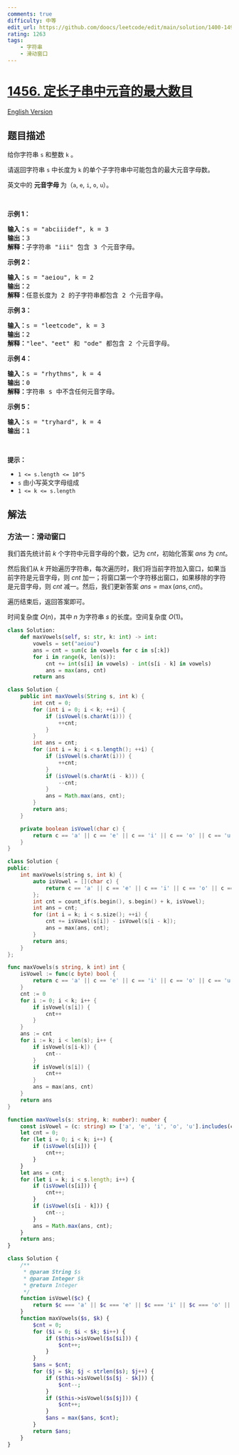 ```yaml
---
comments: true
difficulty: 中等
edit_url: https://github.com/doocs/leetcode/edit/main/solution/1400-1499/1456.Maximum%20Number%20of%20Vowels%20in%20a%20Substring%20of%20Given%20Length/README.md
rating: 1263
tags:
    - 字符串
    - 滑动窗口
---
```


# [1456. 定长子串中元音的最大数目](https://leetcode.cn/problems/maximum-number-of-vowels-in-a-substring-of-given-length)

[English Version](/solution/1400-1499/1456.Maximum%20Number%20of%20Vowels%20in%20a%20Substring%20of%20Given%20Length/README_EN.md)

## 题目描述

<!-- 这里写题目描述 -->

<p>给你字符串 <code>s</code> 和整数 <code>k</code> 。</p>

<p>请返回字符串 <code>s</code> 中长度为 <code>k</code> 的单个子字符串中可能包含的最大元音字母数。</p>

<p>英文中的 <strong>元音字母 </strong>为（<code>a</code>, <code>e</code>, <code>i</code>, <code>o</code>, <code>u</code>）。</p>

<p>&nbsp;</p>

<p><strong>示例 1：</strong></p>

<pre><strong>输入：</strong>s = &quot;abciiidef&quot;, k = 3
<strong>输出：</strong>3
<strong>解释：</strong>子字符串 &quot;iii&quot; 包含 3 个元音字母。
</pre>

<p><strong>示例 2：</strong></p>

<pre><strong>输入：</strong>s = &quot;aeiou&quot;, k = 2
<strong>输出：</strong>2
<strong>解释：</strong>任意长度为 2 的子字符串都包含 2 个元音字母。
</pre>

<p><strong>示例 3：</strong></p>

<pre><strong>输入：</strong>s = &quot;leetcode&quot;, k = 3
<strong>输出：</strong>2
<strong>解释：</strong>&quot;lee&quot;、&quot;eet&quot; 和 &quot;ode&quot; 都包含 2 个元音字母。
</pre>

<p><strong>示例 4：</strong></p>

<pre><strong>输入：</strong>s = &quot;rhythms&quot;, k = 4
<strong>输出：</strong>0
<strong>解释：</strong>字符串 s 中不含任何元音字母。
</pre>

<p><strong>示例 5：</strong></p>

<pre><strong>输入：</strong>s = &quot;tryhard&quot;, k = 4
<strong>输出：</strong>1
</pre>

<p>&nbsp;</p>

<p><strong>提示：</strong></p>

<ul>
	<li><code>1 &lt;= s.length &lt;= 10^5</code></li>
	<li><code>s</code> 由小写英文字母组成</li>
	<li><code>1 &lt;= k &lt;= s.length</code></li>
</ul>

## 解法

### 方法一：滑动窗口

我们首先统计前 $k$ 个字符中元音字母的个数，记为 $cnt$，初始化答案 $ans$ 为 $cnt$。

然后我们从 $k$ 开始遍历字符串，每次遍历时，我们将当前字符加入窗口，如果当前字符是元音字母，则 $cnt$ 加一；将窗口第一个字符移出窗口，如果移除的字符是元音字母，则 $cnt$ 减一。然后，我们更新答案 $ans = \max(ans, cnt)$。

遍历结束后，返回答案即可。

时间复杂度 $O(n)$，其中 $n$ 为字符串 $s$ 的长度。空间复杂度 $O(1)$。

<!-- tabs:start -->

```python
class Solution:
    def maxVowels(self, s: str, k: int) -> int:
        vowels = set("aeiou")
        ans = cnt = sum(c in vowels for c in s[:k])
        for i in range(k, len(s)):
            cnt += int(s[i] in vowels) - int(s[i - k] in vowels)
            ans = max(ans, cnt)
        return ans
```

```java
class Solution {
    public int maxVowels(String s, int k) {
        int cnt = 0;
        for (int i = 0; i < k; ++i) {
            if (isVowel(s.charAt(i))) {
                ++cnt;
            }
        }
        int ans = cnt;
        for (int i = k; i < s.length(); ++i) {
            if (isVowel(s.charAt(i))) {
                ++cnt;
            }
            if (isVowel(s.charAt(i - k))) {
                --cnt;
            }
            ans = Math.max(ans, cnt);
        }
        return ans;
    }

    private boolean isVowel(char c) {
        return c == 'a' || c == 'e' || c == 'i' || c == 'o' || c == 'u';
    }
}
```

```cpp
class Solution {
public:
    int maxVowels(string s, int k) {
        auto isVowel = [](char c) {
            return c == 'a' || c == 'e' || c == 'i' || c == 'o' || c == 'u';
        };
        int cnt = count_if(s.begin(), s.begin() + k, isVowel);
        int ans = cnt;
        for (int i = k; i < s.size(); ++i) {
            cnt += isVowel(s[i]) - isVowel(s[i - k]);
            ans = max(ans, cnt);
        }
        return ans;
    }
};
```

```go
func maxVowels(s string, k int) int {
	isVowel := func(c byte) bool {
		return c == 'a' || c == 'e' || c == 'i' || c == 'o' || c == 'u'
	}
	cnt := 0
	for i := 0; i < k; i++ {
		if isVowel(s[i]) {
			cnt++
		}
	}
	ans := cnt
	for i := k; i < len(s); i++ {
		if isVowel(s[i-k]) {
			cnt--
		}
		if isVowel(s[i]) {
			cnt++
		}
		ans = max(ans, cnt)
	}
	return ans
}
```

```ts
function maxVowels(s: string, k: number): number {
    const isVowel = (c: string) => ['a', 'e', 'i', 'o', 'u'].includes(c);
    let cnt = 0;
    for (let i = 0; i < k; i++) {
        if (isVowel(s[i])) {
            cnt++;
        }
    }
    let ans = cnt;
    for (let i = k; i < s.length; i++) {
        if (isVowel(s[i])) {
            cnt++;
        }
        if (isVowel(s[i - k])) {
            cnt--;
        }
        ans = Math.max(ans, cnt);
    }
    return ans;
}
```

```php
class Solution {
    /**
     * @param String $s
     * @param Integer $k
     * @return Integer
     */
    function isVowel($c) {
        return $c === 'a' || $c === 'e' || $c === 'i' || $c === 'o' || $c === 'u';
    }
    function maxVowels($s, $k) {
        $cnt = 0;
        for ($i = 0; $i < $k; $i++) {
            if ($this->isVowel($s[$i])) {
                $cnt++;
            }
        }
        $ans = $cnt;
        for ($j = $k; $j < strlen($s); $j++) {
            if ($this->isVowel($s[$j - $k])) {
                $cnt--;
            }
            if ($this->isVowel($s[$j])) {
                $cnt++;
            }
            $ans = max($ans, $cnt);
        }
        return $ans;
    }
}
```

<!-- tabs:end -->

<!-- end -->
